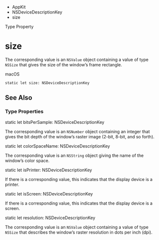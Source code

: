 

- AppKit
- NSDeviceDescriptionKey
-  size 

Type Property

# size

The corresponding value is an `NSValue` object containing a value of type `NSSize` that gives the size of the window’s frame rectangle.

macOS

``` source
static let size: NSDeviceDescriptionKey
```

## See Also

### Type Properties

static let bitsPerSample: NSDeviceDescriptionKey

The corresponding value is an `NSNumber` object containing an integer that gives the bit depth of the window’s raster image (2-bit, 8-bit, and so forth).

static let colorSpaceName: NSDeviceDescriptionKey

The corresponding value is an `NSString` object giving the name of the window’s color space.

static let isPrinter: NSDeviceDescriptionKey

If there is a corresponding value, this indicates that the display device is a printer.

static let isScreen: NSDeviceDescriptionKey

If there is a corresponding value, this indicates that the display device is a screen.

static let resolution: NSDeviceDescriptionKey

The corresponding value is an `NSValue` object containing a value of type `NSSize` that describes the window’s raster resolution in dots per inch (dpi).

